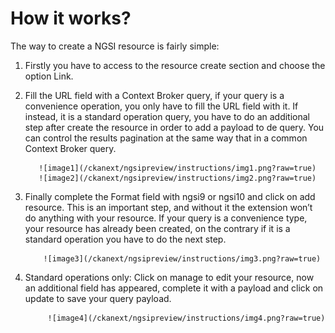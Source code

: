 How it works?
=====================

The way to create a NGSI resource is fairly simple:
1.	Firstly you have to access to the resource create section and choose the option Link.

2.	Fill the URL field with a Context Broker query, if your query is a convenience operation, you only have to fill the URL field with it. If instead, it is a standard operation query, you have to do an additional step after create the resource in order to add a payload to de query. You can control the results pagination at the same way that in a common Context Broker query.

           ![image1](/ckanext/ngsipreview/instructions/img1.png?raw=true)
           ![image2](/ckanext/ngsipreview/instructions/img2.png?raw=true)

3.	Finally complete the Format field with ngsi9 or ngsi10 and click on add resource. This is an important step, and without it the extension won’t do anything with your resource. If your query is a convenience type, your resource has already been created, on the contrary if it is a standard operation you have to do the next step.

            ![image3](/ckanext/ngsipreview/instructions/img3.png?raw=true)

4. Standard operations only: Click on manage to edit your resource, now an additional field has appeared, complete it with a payload and click on update to save your query payload.

            ![image4](/ckanext/ngsipreview/instructions/img4.png?raw=true)
